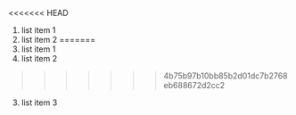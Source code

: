 <<<<<<< HEAD
1. list item 1
2. list item 2
=======
1. list item 1
2. list item 2
>>>>>>> 4b75b97b10bb85b2d01dc7b2768eb688672d2cc2
3. list item 3